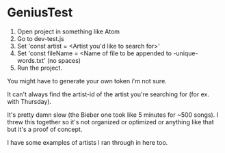 # GeniusTest

1. Open project in something like Atom
2. Go to dev-test.js
3. Set 'const artist = <Artist you'd like to search for>'
4. Set 'const fileName = <Name of file to be appended to -unique-words.txt' (no spaces)
5. Run the project.

You might have to generate your own token i'm not sure.

It can't always find the artist-id of the artist you're searching for (for ex. with Thursday).

It's pretty damn slow (the Bieber one took like 5 minutes for ~500 songs). I threw this together so it's not organized or optimized or anything like that but it's a proof of concept.

I have some examples of artists I ran through in here too.
